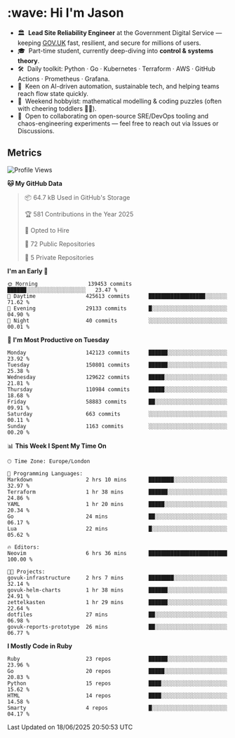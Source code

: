 <h1 align="left" id="jason-title">:wave: Hi I'm Jason</h1>

- 🏛️ &nbsp;**Lead Site Reliability Engineer** at the Government Digital Service — keeping [GOV.UK](https://www.gov.uk/) fast, resilient, and secure for millions of users.  
- 🎓 &nbsp;Part-time student, currently deep-diving into **control & systems theory**.  
- 🛠️ &nbsp;Daily toolkit: Python · Go · Kubernetes · Terraform · AWS · GitHub Actions · Prometheus · Grafana.  
- 🌱 &nbsp;Keen on AI-driven automation, sustainable tech, and helping teams reach flow state quickly.  
- 🧩 &nbsp;Weekend hobbyist: mathematical modelling & coding puzzles (often with cheering toddlers 👶👶). 
- 🤝 &nbsp;Open to collaborating on open-source SRE/DevOps tooling and chaos-engineering experiments — feel free to reach out via Issues or Discussions.


<h2>Metrics</h2>

<!--START_SECTION:waka-->
![Profile Views](http://img.shields.io/badge/Profile%20Views-0-blue)

**🐱 My GitHub Data** 

> 📦 64.7 kB Used in GitHub's Storage 
 > 
> 🏆 581 Contributions in the Year 2025
 > 
> 💼 Opted to Hire
 > 
> 📜 72 Public Repositories 
 > 
> 🔑 5 Private Repositories 
 > 
**I'm an Early 🐤** 

```text
🌞 Morning                139453 commits      ██████░░░░░░░░░░░░░░░░░░░   23.47 % 
🌆 Daytime                425613 commits      ██████████████████░░░░░░░   71.62 % 
🌃 Evening                29133 commits       █░░░░░░░░░░░░░░░░░░░░░░░░   04.90 % 
🌙 Night                  40 commits          ░░░░░░░░░░░░░░░░░░░░░░░░░   00.01 % 
```
📅 **I'm Most Productive on Tuesday** 

```text
Monday                   142123 commits      ██████░░░░░░░░░░░░░░░░░░░   23.92 % 
Tuesday                  150801 commits      ██████░░░░░░░░░░░░░░░░░░░   25.38 % 
Wednesday                129622 commits      █████░░░░░░░░░░░░░░░░░░░░   21.81 % 
Thursday                 110984 commits      █████░░░░░░░░░░░░░░░░░░░░   18.68 % 
Friday                   58883 commits       ██░░░░░░░░░░░░░░░░░░░░░░░   09.91 % 
Saturday                 663 commits         ░░░░░░░░░░░░░░░░░░░░░░░░░   00.11 % 
Sunday                   1163 commits        ░░░░░░░░░░░░░░░░░░░░░░░░░   00.20 % 
```


📊 **This Week I Spent My Time On** 

```text
🕑︎ Time Zone: Europe/London

💬 Programming Languages: 
Markdown                 2 hrs 10 mins       ████████░░░░░░░░░░░░░░░░░   32.97 % 
Terraform                1 hr 38 mins        ██████░░░░░░░░░░░░░░░░░░░   24.86 % 
YAML                     1 hr 20 mins        █████░░░░░░░░░░░░░░░░░░░░   20.34 % 
Go                       24 mins             ██░░░░░░░░░░░░░░░░░░░░░░░   06.17 % 
Lua                      22 mins             █░░░░░░░░░░░░░░░░░░░░░░░░   05.62 % 

🔥 Editors: 
Neovim                   6 hrs 36 mins       █████████████████████████   100.00 % 

🐱‍💻 Projects: 
govuk-infrastructure     2 hrs 7 mins        ████████░░░░░░░░░░░░░░░░░   32.14 % 
govuk-helm-charts        1 hr 38 mins        ██████░░░░░░░░░░░░░░░░░░░   24.91 % 
zettelkasten             1 hr 29 mins        ██████░░░░░░░░░░░░░░░░░░░   22.64 % 
dotfiles                 27 mins             ██░░░░░░░░░░░░░░░░░░░░░░░   06.98 % 
govuk-reports-prototype  26 mins             ██░░░░░░░░░░░░░░░░░░░░░░░   06.77 % 
```

**I Mostly Code in Ruby** 

```text
Ruby                     23 repos            ██████░░░░░░░░░░░░░░░░░░░   23.96 % 
Go                       20 repos            █████░░░░░░░░░░░░░░░░░░░░   20.83 % 
Python                   15 repos            ████░░░░░░░░░░░░░░░░░░░░░   15.62 % 
HTML                     14 repos            ████░░░░░░░░░░░░░░░░░░░░░   14.58 % 
Smarty                   4 repos             █░░░░░░░░░░░░░░░░░░░░░░░░   04.17 % 
```




 Last Updated on 18/06/2025 20:50:53 UTC
<!--END_SECTION:waka-->

<!-- links -->

[issues page]: https://github.com/jasonBirchall/jasonBirchall/issues "jasonBirchall/issues"
